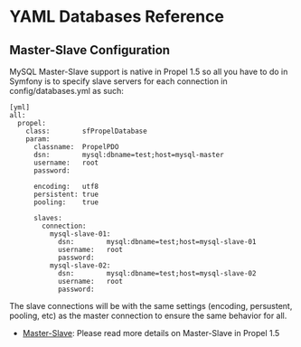 YAML Databases Reference
========================

Master-Slave Configuration
--------------------------

MySQL Master-Slave support is native in Propel 1.5 so all you have to do in
Symfony is to specify slave servers for each connection in config/databases.yml as such:

    [yml]
    all:
      propel:
        class:        sfPropelDatabase
        param:
          classname:  PropelPDO
          dsn:        mysql:dbname=test;host=mysql-master
          username:   root
          password:

          encoding:   utf8
          persistent: true
          pooling:    true

          slaves:
            connection:
              mysql-slave-01:
                dsn:        mysql:dbname=test;host=mysql-slave-01
                username:   root
                password:
              mysql-slave-02:
                dsn:        mysql:dbname=test;host=mysql-slave-02
                username:   root
                password:

The slave connections will be with the same settings (encoding, persustent, pooling, etc) as
the master connection to ensure the same behavior for all.

- [Master-Slave](http://www.propelorm.org/wiki/Documentation/1.5/Master-Slave): Please read more details on Master-Slave in Propel 1.5

